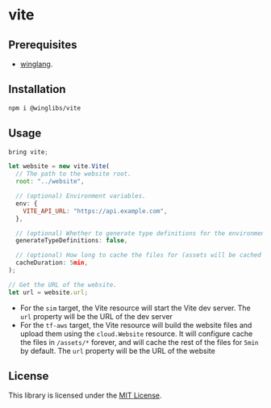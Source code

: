# vite

## Prerequisites

- [winglang](https://winglang.io).

## Installation

```sh
npm i @winglibs/vite
```

## Usage

```js
bring vite;

let website = new vite.Vite(
  // The path to the website root.
  root: "../website",

  // (optional) Environment variables.
  env: {
    VITE_API_URL: "https://api.example.com",
  },

  // (optional) Whether to generate type definitions for the environment variables.
  generateTypeDefinitions: false,

  // (optional) How long to cache the files for (assets will be cached forever regardless of this value)
  cacheDuration: 5min,
);

// Get the URL of the website.
let url = website.url;
```

- For the `sim` target, the Vite resource will start the Vite dev server. The `url` property will be the URL of the dev server
- For the `tf-aws` target, the Vite resource will build the website files and upload them using the `cloud.Website` resource. It will configure cache the files in `/assets/*` forever, and will cache the rest of the files for `5min` by default. The `url` property will be the URL of the website

## License

This library is licensed under the [MIT License](./LICENSE).
